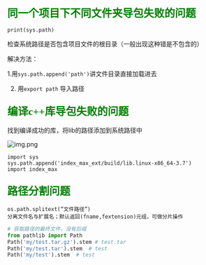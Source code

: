 ### <font face="微软雅黑" color=green size=5>同一个项目下不同文件夹导包失败的问题</font>

```print(sys.path) ```

检查系统路径是否包含项目文件的根目录（一般出现这种错是不包含的）

解决方法：

1.用`sys.path.append('path')`讲文件目录直接加载进去

2. 用`export path` 导入路径

### <font face="微软雅黑" color=green size=5>编译c++库导包失败的问题</font>

找到编译成功的库，将lib的路径添加到系统路径中

![img.png](image/lib_导包.png)
```
import sys
sys.path.append('index_max_ext/build/lib.linux-x86_64-3.7')
import index_max
```
### <font face="微软雅黑" color=green size=5>路径分割问题</font>
```
os.path.splitext(“文件路径”)    
分离文件名与扩展名；默认返回(fname,fextension)元组，可做分片操作
```

```python
# 获取路径的最终文件，没有后缀
from pathlib import Path
Path('my/test.tar.gz').stem # test.tar
Path('my/test.tar').stem  # test
Path('my/test').stem  # test
```


